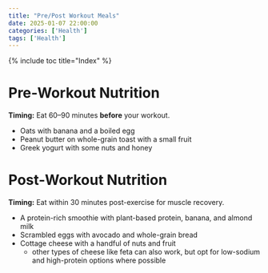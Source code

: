 ```yaml
---
title: "Pre/Post Workout Meals"
date: 2025-01-07 22:00:00
categories: ['Health']
tags: ['Health']
---
```

{% include toc title="Index" %}

# Pre-Workout Nutrition
**Timing:** Eat 60–90 minutes **before** your workout.

- Oats with banana and a boiled egg
- Peanut butter on whole-grain toast with a small fruit
- Greek yogurt with some nuts and honey


# Post-Workout Nutrition
**Timing:** Eat within 30 minutes post-exercise for muscle recovery.

- A protein-rich smoothie with plant-based protein, banana, and almond milk
- Scrambled eggs with avocado and whole-grain bread
- Cottage cheese with a handful of nuts and fruit
  - other types of cheese like feta can also work, but opt for low-sodium and high-protein options where possible




